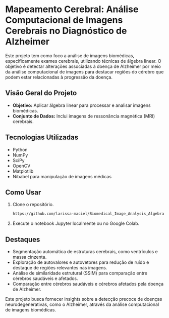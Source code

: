 # Mapeamento Cerebral: Análise Computacional de Imagens Cerebrais no Diagnóstico de Alzheimer

Este projeto tem como foco a análise de imagens biomédicas, especificamente exames cerebrais, utilizando técnicas de álgebra linear. O objetivo é detectar alterações associadas à doença de Alzheimer por meio da análise computacional de imagens para destacar regiões do cérebro que podem estar relacionadas à progressão da doença.

## Visão Geral do Projeto
- **Objetivo:** Aplicar álgebra linear para processar e analisar imagens biomédicas.
- **Conjunto de Dados:** Inclui imagens de ressonância magnética (MRI) cerebrais.

## Tecnologias Utilizadas
- Python
- NumPy
- SciPy
- OpenCV
- Matplotlib
- Nibabel para manipulação de imagens médicas
  
## Como Usar
1. Clone o repositório.
   ```bash
   https://github.com/larissa-maciel/Biomedical_Image_Analysis_AlgebraLinear.git

2. Execute o notebook Jupyter localmente ou no Google Colab.

## Destaques

- Segmentação automática de estruturas cerebrais, como ventrículos e massa cinzenta.
- Exploração de autovalores e autovetores para redução de ruído e destaque de regiões relevantes nas imagens.
- Análise de similaridade estrutural (SSIM) para comparação entre cérebros saudáveis e afetados.
- Comparação entre cérebros saudáveis e cérebros afetados pela doença de Alzheimer.

Este projeto busca fornecer insights sobre a detecção precoce de doenças neurodegenerativas, como o Alzheimer, através da análise computacional de imagens biomédicas.
